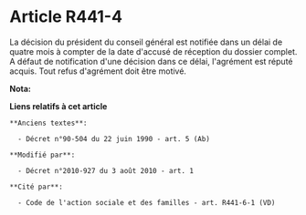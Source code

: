 # Article R441-4

La décision du président du conseil général est notifiée dans un délai de quatre mois à compter de la date d'accusé de
réception du dossier complet. A défaut de notification d'une décision dans ce délai, l'agrément est réputé acquis. Tout refus
d'agrément doit être motivé.

**Nota:**



**Liens relatifs à cet article**

	**Anciens textes**:

	  - Décret n°90-504 du 22 juin 1990 - art. 5 (Ab)

	**Modifié par**:

	  - Décret n°2010-927 du 3 août 2010 - art. 1

	**Cité par**:

	  - Code de l'action sociale et des familles - art. R441-6-1 (VD)
